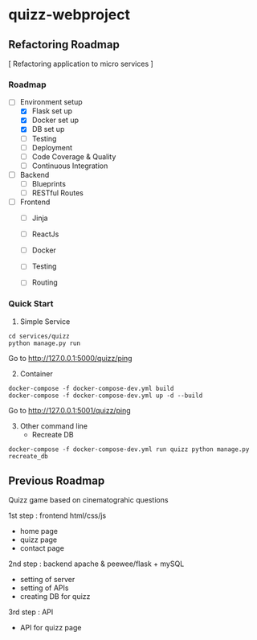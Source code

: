 # quizz-webproject

## Refactoring Roadmap
[ Refactoring application to micro services ]

### Roadmap
* [ ] Environment setup
    - [x] Flask set up
    - [x] Docker set up
    - [x] DB set up
    - [ ] Testing
    - [ ] Deployment
    - [ ] Code Coverage & Quality
    - [ ] Continuous Integration
* [ ] Backend
    - [ ] Blueprints
    - [ ] RESTful Routes
* [ ] Frontend
    - [ ] Jinja
    - [ ] ReactJs
    - [ ] Docker
    - [ ] Testing
    - [ ] Routing
    

### Quick Start

1. Simple Service
```
cd services/quizz
python manage.py run
```

Go to http://127.0.0.1:5000/quizz/ping

2. Container
```
docker-compose -f docker-compose-dev.yml build
docker-compose -f docker-compose-dev.yml up -d --build
```

Go to http://127.0.0.1:5001/quizz/ping

3. Other command line
    - Recreate DB
```
docker-compose -f docker-compose-dev.yml run quizz python manage.py recreate_db 
```


## Previous Roadmap

Quizz game based on cinematograhic questions

1st step : frontend html/css/js
- home page
- quizz page
- contact page

2nd step : backend apache & peewee/flask + mySQL
- setting of server
- setting of APIs
- creating DB for quizz

3rd step : API
- API for quizz page
